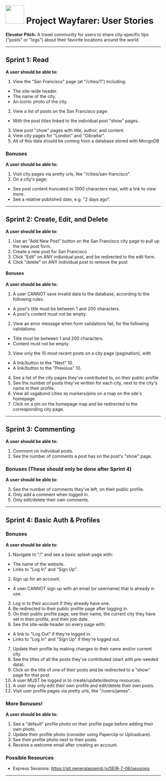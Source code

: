 # <img src="https://cloud.githubusercontent.com/assets/7833470/10899314/63829980-8188-11e5-8cdd-4ded5bcb6e36.png" height="60"> Project Wayfarer: User Stories

**Elevator Pitch:** A travel community for users to share city-specific tips ("posts" or "logs") about their favorite locations around the world.

---

## Sprint 1: Read

**A user should be able to:**

1. View the "San Francisco" page (at "/cities/1") including:
  - The site-wide header.
  - The name of the city.
  - An iconic photo of the city.
2. View a list of posts on the San Francisco page:
  - With the post titles linked to the individual post "show" pages.
3. View post "show" pages with title, author, and content.
4. View city pages for "London" and "Gibraltar".
5. All of this data should be coming from a database stored with MongoDB

### Bonuses

**A user should be able to:**

1. Visit city pages via pretty urls, like "/cities/san-francisco".
2. On a city's page:
  * See post content truncated to 1000 characters max, with a link to view more.
  * See a relative published date, e.g. "2 days ago".

---

## Sprint 2: Create, Edit, and Delete

**A user should be able to:**


1. Use an "Add New Post" button on the San Francisco city page to pull up the new post form.
1. Create a new post for San Francisco
1. Click "Edit" on ANY individual post, and be redirected to the edit form.
1. Click "delete" on ANY individual post to remove the post

#### Bonuses

**A user should be able to:**

1. A user CANNOT save invalid data to the database, according to the following rules:
 * A post's title must be between 1 and 200 characters.
 * A post's content must not be empty.

2. View an error message when form validations fail, for the following validations:
  * Title must be between 1 and 200 characters.
  * Content must not be empty.
3. View only the 10 most recent posts on a city page (pagination), with
  * A link/button to the "Next" 10.
  * A link/button to the "Previous" 10.
4. See a list of the city pages they've contributed to, on their public profile
5. See the number of posts they've written for each city, next to the city's name in their profile.
6. View all vagabond cities as markers/pins on a map on the site's homepage.
7. Click on a pin on the homepage map and be redirected to the corresponding city page.

---

## Sprint 3: Commenting

**A user should be able to:**

1. Comment on individual posts.
2. See the number of comments a post has on the post's "show" page.

### Bonuses (These should only be done after Sprint 4)

**A user should be able to:**

3. See the number of comments they've left, on their public profile.
4. Only add a comment when logged in.
5. Only edit/delete their own comments.

---

## Sprint 4: Basic Auth & Profiles

### Bonuses

**A user should be able to:**

1. Navigate to "/" and see a basic splash page with:
  * The name of the website.
  * Links to "Log In" and "Sign Up".
2. Sign up for an account.
  * A user CANNOT sign up with an email (or username) that is already in use.
3. Log in to their account if they already have one.
4. Be redirected to their public profile page after logging in.
5. On their public profile page, see their name, the current city they have set in their profile, and their join date.
6. See the site-wide header on every page with:
  * A link to "Log Out" if they're logged in.
  * Links to "Log In" and "Sign Up" if they're logged out.
7. Update their profile by making changes to their name and/or current city.
8. See the titles of all the posts they've contributed (start with pre-seeded data).
9. Click on the title of one of their posts and be redirected to a "show" page for that post.
10. A user MUST be logged in to create/update/destroy resources.
11. A user may only edit their own profile and edit/delete their own posts.
12. Visit user profile pages via pretty urls, like "/users/james".


### More Bonuses!

**A user should be able to:**

1. See a "default" profile photo on their profile page before adding their own photo.
2. Update their profile photo (consider using Paperclip or Uploadcare).
3. See their profile photo next to their posts.
4. Receive a welcome email after creating an account.


### Possible Resources
- Express Sessions: https://git.generalassemb.ly/SEIR-7-06/sessions
<!-- - Firebase Auth: https://www.robinwieruch.de/complete-firebase-authentication-react-tutorial/ -->
<!-- - Strapi Auth: https://blog.strapi.io/protected-routes-and-authentication-with-react-and-node-js/ -->
<!-- - JWT Auth: https://appdividend.com/2018/02/07/node-js-jwt-authentication-tutorial-scratch/ -->

---

